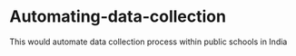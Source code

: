 # Automating-data-collection
This would automate data collection process within public schools in India
